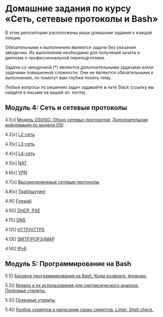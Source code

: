 # Домашние задания по курсу «Сеть, сетевые протоколы и Bash»

В этом репозитории расположены ваши домашние задания к каждой лекции. 

Обязательными к выполнению являются задачи без указания звездочки. Их выполнение необходимо для получения зачета и диплома о профессиональной переподготовке.

Задачи со звездочкой (*) являются дополнительными задачами и/или задачами повышенной сложности. Они не являются обязательными к выполнению, но помогут вам глубже понять тему.

Любые вопросы по решению задач задавайте в чате Slack (ссылку вы найдете в письме на вашей эл. почте).


## Модуль 4: Сеть и сетевые протоколы	

4.1[x] [Модель OSI/ISO. Обзор сетевых протоколов](4-01.md). [Дополнительная информация по модели OSI](4-01-osi.md)

4.2[x] [L2-сеть](4-02.md)

4.3[x] [L3-сеть](4-03.md)

4.4[x] [L4-сеть](4-04.md)

4.5[x] [NAT](4-05.md)

4.6[x] [VPN](4-06.md)

4.7[x] [Высокоуровневые сетевые протоколы](4-07.md)

4.8[x] [Траблшутинг](4-08.md)

4.9[] [Firewall](4-09.md)

4.10[] [DHCP, PXE]()

4.11[] [DNS]()

4.12[] [HTTP/HTTPS]()

4.13[] [SMTP/POP3/IMAP]()

4.14[] [IPv6]()

		
## Модуль 5: Программирование на Bash

5.1[] [Базовое программирование на Bash. Коды возврата, функции.]()

5.2[] [Regexp и их использование для синтаксического анализа. Полезные утилиты.]()

5.3[] [Полезные утилиты]()

5.4[] [Разбор скриптов и написание своих скриптов. Linter. Shell check.]()
